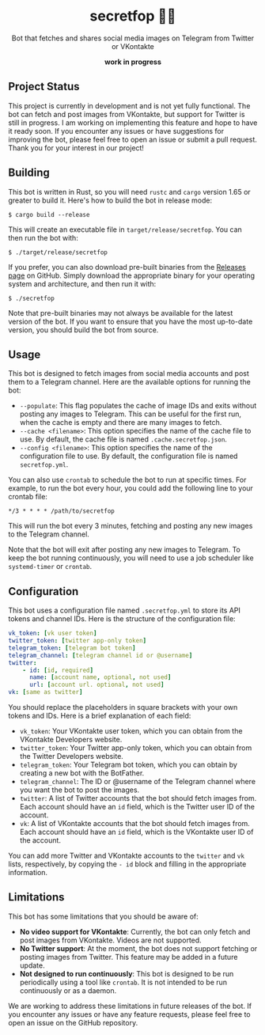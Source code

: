 <div align="center">
  <h1>secretfop 🦊✨</h1>
  <p>Bot that fetches and shares social media images on Telegram from Twitter or VKontakte</p>
  <b>work in progress</b>
  <!-- fun fact: this readme fully generated by ChatGPT -->
</div>

## Project Status

This project is currently in development and is not yet fully functional. The bot can
fetch and post images from VKontakte, but support for Twitter is still in progress. I
am working on implementing this feature and hope to have it ready soon. If you encounter
any issues or have suggestions for improving the bot, please feel free to open an issue or
submit a pull request. Thank you for your interest in our project!

## Building

This bot is written in Rust, so you will need `rustc` and `cargo` version 1.65 or greater
to build it. Here's how to build the bot in release mode:

```console
$ cargo build --release
```

This will create an executable file in `target/release/secretfop`. You can then run the bot with:

```console
$ ./target/release/secretfop
```

If you prefer, you can also download pre-built binaries from the
[Releases page](https://github.com/ValgrindLLVM/secretfop/releases) on GitHub.
Simply download the appropriate binary for your operating system and architecture, and then
run it with:

```console
$ ./secretfop
```

Note that pre-built binaries may not always be available for the latest version of the bot.
If you want to ensure that you have the most up-to-date version, you should build the bot
from source.

## Usage

This bot is designed to fetch images from social media accounts and post them to a Telegram
channel. Here are the available options for running the bot:

- `--populate`: This flag populates the cache of image IDs and exits without posting any
images to Telegram. This can be useful for the first run, when the cache is empty and
there are many images to fetch.
- `--cache <filename>`: This option specifies the name of the cache file to use. By default,
the cache file is named `.cache.secretfop.json`.
- `--config <filename>`: This option specifies the name of the configuration file to use.
By default, the configuration file is named `secretfop.yml`.

You can also use `crontab` to schedule the bot to run at specific times. For example,
to run the bot every hour, you could add the following line to your crontab file:

```crontab
*/3 * * * * /path/to/secretfop
```

This will run the bot every 3 minutes, fetching and posting any new images to the Telegram
channel.

Note that the bot will exit after posting any new images to Telegram. To keep the bot
running continuously, you will need to use a job scheduler like `systemd-timer` or `crontab`.

## Configuration

This bot uses a configuration file named `.secretfop.yml` to store its API tokens and
channel IDs. Here is the structure of the configuration file:

```yaml
vk_token: [vk user token]
twitter_token: [twitter app-only token]
telegram_token: [telegram bot token]
telegram_channel: [telegram channel id or @username]
twitter:
    - id: [id, required]
      name: [account name, optional, not used]
      url: [account url. optional, not used]
vk: [same as twitter]
```

You should replace the placeholders in square brackets with your own tokens and IDs.
Here is a brief explanation of each field:

- `vk_token`: Your VKontakte user token, which you can obtain from the VKontakte
Developers website.
- `twitter_token`: Your Twitter app-only token, which you can obtain from the Twitter
Developers website.
- `telegram_token`: Your Telegram bot token, which you can obtain by creating a new bot
with the BotFather.
- `telegram_channel`: The ID or @username of the Telegram channel where you want the
bot to post the images.
- `twitter`: A list of Twitter accounts that the bot should fetch images from. Each
account should have an `id` field, which is the Twitter user ID of the account.
- `vk`: A list of VKontakte accounts that the bot should fetch images from. Each account
should have an `id` field, which is the VKontakte user ID of the account.

You can add more Twitter and VKontakte accounts to the `twitter` and `vk` lists,
respectively, by copying the `- id` block and filling in the appropriate information.

## Limitations

This bot has some limitations that you should be aware of:

- **No video support for VKontakte**: Currently, the bot can only fetch and post images
from VKontakte. Videos are not supported.
- **No Twitter support**: At the moment, the bot does not support fetching or posting
images from Twitter. This feature may be added in a future update.
- **Not designed to run continuously**: This bot is designed to be run periodically using
a tool like `crontab`. It is not intended to be run continuously or as a daemon.

We are working to address these limitations in future releases of the bot. If you encounter
any issues or have any feature requests, please feel free to open an issue on the GitHub
repository.

